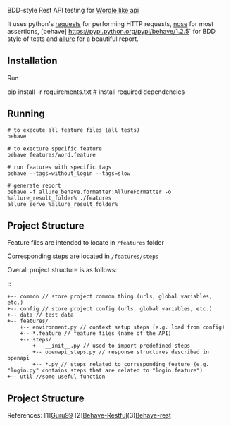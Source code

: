 BDD-style Rest API testing for [Wordle like api](https://github.com/k2bd/wordle-api)

It uses python's [requests](<https://pypi.python.org/pypi/requests/>)
for performing HTTP requests, [nose](<https://pypi.python.org/pypi/nose/1.3.7>) 
for most assertions, [behave] <https://pypi.python.org/pypi/behave/1.2.5>`
for BDD style of tests and [allure](https://docs.qameta.io/allure/) for a beautiful report.

Installation
------------
Run

  pip install -r requirements.txt # install required dependencies


Running
-------

    # to execute all feature files (all tests)
    behave
    
    # to execture specific feature
    behave features/word.feature

    # run features with specific tags
    behave --tags=without_login --tags=slow

    # generate report
    behave -f allure_behave.formatter:AllureFormatter -o %allure_result_folder% ./features
    allure serve %allure_result_folder%


Project Structure
-----------------

Feature files are intended to locate in `/features` folder

Corresponding steps are located in `/features/steps`

Overall project structure is as follows:

::

    +-- common // store project common thing (urls, global variables, etc.)    
    +-- config // store project config (urls, global variables, etc.)    
    +-- data // test data    
    +-- features/
        +-- environment.py // context setup steps (e.g. load from config)
        +-- *.feature // feature files (name of the API)
        +-- steps/ 
            +-- __init__.py // used to import predefined steps 
            +-- openapi_steps.py // response structures described in openapi
            +-- *.py // steps related to corresponding feature (e.g. "login.py" contains steps that are related to "login.feature")
    +-- util //some useful function

Project Structure
-----------------
References:
[1][Guru99](https://www.guru99.com/bdd-testing-rest-api-behave.html)
[2][Behave-Restful](https://github.com/behave-restful/behave-restful
)(3)[Behave-rest](https://github.com/stanfy/behave-rest)
